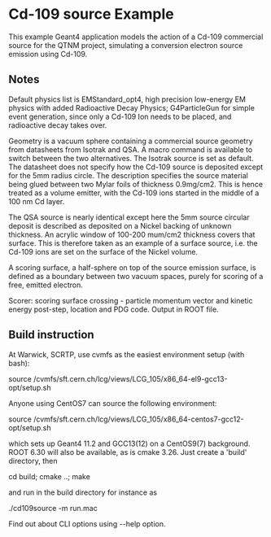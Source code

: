 # Cd-109 source Example

This example Geant4 application models the action of a Cd-109 commercial source 
for the QTNM project, simulating a conversion electron source emission using Cd-109.

## Notes 

Default physics list is EMStandard_opt4, high precision low-energy EM physics with
added Radioactive Decay Physics; G4ParticleGun for simple event generation, since only a Cd-109 Ion
needs to be placed, and radioactive decay takes over.

Geometry is a vacuum sphere containing a commercial source geometry from datasheets from Isotrak
and QSA. A macro command is available to switch between the two alternatives. The Isotrak
source is set as default. The datasheet does not specify how the Cd-109 source is deposited
except for the 5mm radius circle. The description specifies the source material being
glued between two Mylar foils of thickness 0.9mg/cm2. This is hence treated as a volume
emitter, with the Cd-109 ions started in the middle of a 100 nm Cd layer.

The QSA source is nearly identical except here the 5mm source circular deposit is described
as deposited on a Nickel backing of unknown thickness. An acrylic window of 100-200 mum/cm2
thickness covers that surface. This is therefore taken as an example of a surface source, i.e.
the Cd-109 ions are set on the surface of the Nickel volume.

A scoring surface, a half-sphere on top of the source emission surface, is defined as a 
boundary between two vacuum spaces, purely for scoring of a free, emitted electron.

Scorer: scoring surface crossing - particle momentum vector and kinetic energy post-step, 
location and PDG code. Output in ROOT file. 

## Build instruction

At Warwick, SCRTP, use cvmfs as the easiest environment setup (with bash):

source /cvmfs/sft.cern.ch/lcg/views/LCG_105/x86_64-el9-gcc13-opt/setup.sh

Anyone using CentOS7 can source the following environment:

source /cvmfs/sft.cern.ch/lcg/views/LCG_105/x86_64-centos7-gcc12-opt/setup.sh

which sets up Geant4 11.2 and GCC13(12) on a CentOS9(7) background. ROOT 6.30 will also 
be available, as is cmake 3.26. Just create a 'build' directory, then 

cd build; cmake ..; make

and run in the build directory for instance as 

./cd109source -m run.mac

Find out about CLI options using --help option.
